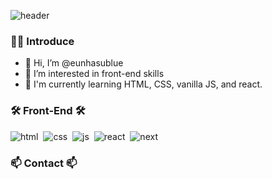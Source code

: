 ![header](https://capsule-render.vercel.app/api?type=waving&color=auto&height=300&section=header&text=Eunhasublue&fontSize=90)

### 🧑🏻 Introduce
- 👋 Hi, I’m @eunhasublue
- 👀 I’m interested in front-end skills 
- 🌱 I'm currently learning HTML, CSS, vanilla JS, and react.

### 🛠️ Front-End 🛠️ 
![html](https://img.shields.io/badge/HTML5-E34F26?style=for-the-badge&logo=HTML5&logoColor=white)&nbsp;&nbsp;![css](https://img.shields.io/badge/Css3-1572B6?style=for-the-badge&logo=css3&logoColor=white)&nbsp;&nbsp;![js](https://img.shields.io/badge/JavaScript-F7DF1E?style=for-the-badge&logo=JavaScript&logoColor=white)&nbsp;&nbsp;![react](https://img.shields.io/badge/React-61DAFB?style=for-the-badge&logo=React&logoColor=black)&nbsp;&nbsp;![next](https://img.shields.io/badge/Next-000000?style=for-the-badge&logo=Next.js&logoColor=white)


### 📫 Contact 📫 <br/><br/>



<!---
eunhasublue/eunhasublue is a ✨ special ✨ repository because its `README.md` (this file) appears on your GitHub profile.
You can click the Preview link to take a look at your changes.
--->
